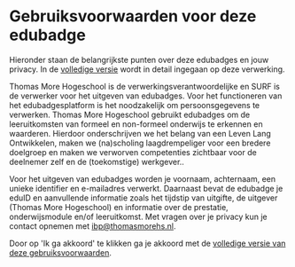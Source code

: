 # Gebruiksvoorwaarden voor deze edubadge

Hieronder staan de belangrijkste punten over deze edubadges en jouw privacy. In de [volledige versie](https://raw.githubusercontent.com/edubadges/privacy/master/thomas-more-hogeschool/edubadges-nonformal-text-nl.md) wordt in detail ingegaan op deze verwerking.

Thomas More Hogeschool is de verwerkingsverantwoordelijke en SURF is de verwerker voor het uitgeven van edubadges. Voor het functioneren van het edubadgesplatform is het noodzakelijk om persoonsgegevens te verwerken. Thomas More Hogeschool gebruikt edubadges om de leeruitkomsten van formeel en non-formeel onderwijs te erkennen en waarderen. Hierdoor onderschrijven we het belang van een Leven Lang Ontwikkelen, maken we (na)scholing laagdrempeliger voor een bredere doelgroep en maken we verworven competenties zichtbaar voor de deelnemer zelf en de (toekomstige) werkgever..

Voor het uitgeven van edubadges worden je voornaam, achternaam, een unieke identifier en e-mailadres verwerkt. Daarnaast bevat de edubadge je eduID en aanvullende informatie zoals het tijdstip van uitgifte, de uitgever (Thomas More Hogeschool) en informatie over de prestatie, onderwijsmodule en/of leeruitkomst. Met vragen over je privacy kun je contact opnemen met [ibp@thomasmorehs.nl](mailto:ibp@thomasmorehs.nl).

Door op 'Ik ga akkoord' te klikken ga je akkoord met de [volledige versie van deze gebruiksvoorwaarden](https://raw.githubusercontent.com/edubadges/privacy/master/thomas-more-hogeschool/edubadges-nonformal-text-nl.md).